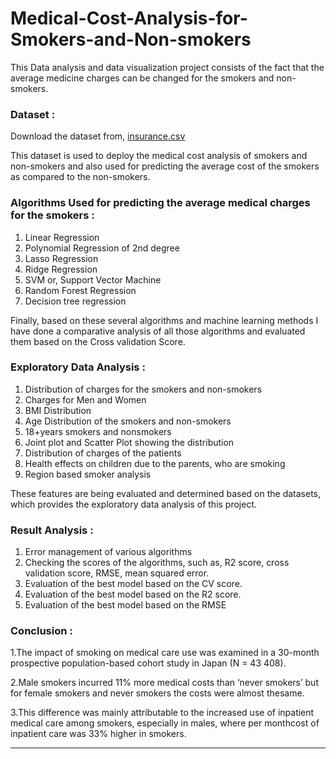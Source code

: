 # Medical-Cost-Analysis-for-Smokers-and-Non-smokers


This Data analysis and data visualization project consists of the fact that the average medicine charges can be changed for the smokers and non-smokers.


### Dataset : 

Download the dataset from, [insurance.csv](https://www.kaggle.com/mirichoi0218/insurance?select=insurance.csv)

This dataset is used to deploy the medical cost analysis of smokers and non-smokers and also used for predicting the average cost of the smokers as compared to the non-smokers.



### Algorithms Used for predicting the average medical charges for the smokers :
1. Linear Regression
2. Polynomial Regression of 2nd degree
3. Lasso Regression
4. Ridge Regression
5. SVM or, Support Vector Machine
6. Random Forest Regression
7. Decision tree regression

Finally, based on these several algorithms and machine learning methods I have done a comparative analysis of all those algorithms and evaluated them based on the Cross validation Score.

### Exploratory Data Analysis :
1. Distribution of charges for the smokers and non-smokers
2. Charges for Men and Women
3. BMI Distribution
4. Age Distribution of the smokers and non-smokers
5. 18+years smokers and nonsmokers
6. Joint plot and Scatter Plot showing the distribution
7. Distribution of charges of the patients 
8. Health effects on children due to the parents, who are smoking
9. Region based smoker analysis

These features are being evaluated and determined based on the datasets, which provides the exploratory data analysis of this project.

### Result Analysis :
1. Error management of various algorithms
2. Checking the scores of the algorithms, such as, R2 score, cross validation score, RMSE, mean squared error.
3. Evaluation of the best model based on the CV score.
4. Evaluation of the best model based on the R2 score.
5. Evaluation of the best model based on the RMSE


### Conclusion :
1.The impact of smoking on medical care use was examined in a 30-month prospective population-based cohort study in Japan (N = 43 408).

2.Male smokers incurred 11% more medical costs than ‘never smokers’ but for female smokers and never smokers the costs were almost thesame.

3.This difference was mainly attributable to the increased use of inpatient medical care among smokers, especially in males, where per monthcost of inpatient care was 33% higher in smokers.

***********************************************************************

